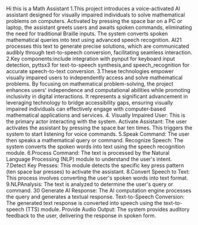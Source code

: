 Hi this is a Math Assistant 
1.This project introduces a voice-activated AI assistant designed for visually
 impaired individuals to solve mathematical problems on computers. Activated by
 pressing the space bar on a PC or laptop, the assistant greets users and awaits spoken
 commands, eliminating the need for traditional  Braille inputs.
 The system converts spoken mathematical queries into text using advanced
 speech recognition. AI21 processes this text to generate precise solutions, which are
 communicated audibly through text-to-speech conversion, facilitating seamless
 interaction.
 2.Key components:include integration with pynput for keyboard input detection,
 pyttsx3 for text-to-speech synthesis,and speech_recognition for accurate speech-to-text
 conversion. 
 3.These technologies empower visually impaired users to independently
 access and solve mathematical problems. By focusing on mathematical problem-solving,
 the project enhances users' independence and computational abilities while promoting
 inclusivity in digital interactions. It represents a significant advancement in leveraging
 technology to bridge accessibility gaps, ensuring visually impaired individuals can
 effectively engage with computer-based mathematical applications and services.
 4. Visually Impaired User: This is the primary actor interacting with the system.
 Activate Assistant: The user activates the assistant by pressing the space bar
 ten times. This triggers the system to start listening for voice commands.
 5.Speak Command: The user then speaks a mathematical query or command.
 Recognize Speech: The system converts the spoken words into text using the
 speech recognition module.
 6.Process Command: The text is processed by the Natural Language Processing
 (NLP) module to understand the user's intent.
 7.Detect Key Presses: This module detects the specific key press pattern (ten
 space bar presses) to activate the assistant.
 8.Convert Speech to Text: This process involves converting the user's spoken
 words into text format.
 9.NLPAnalysis: The text is analyzed to determine the user's query or command.
 30
Generate AI Response: The AI computation engine processes the query and
 generates a textual response.
 Text-to-Speech Conversion: The generated text response is converted into
 speech using the text-to-speech (TTS) module.
 Provide Audio Output: The system provides auditory feedback to the user,
 delivering the response in spoken form.
